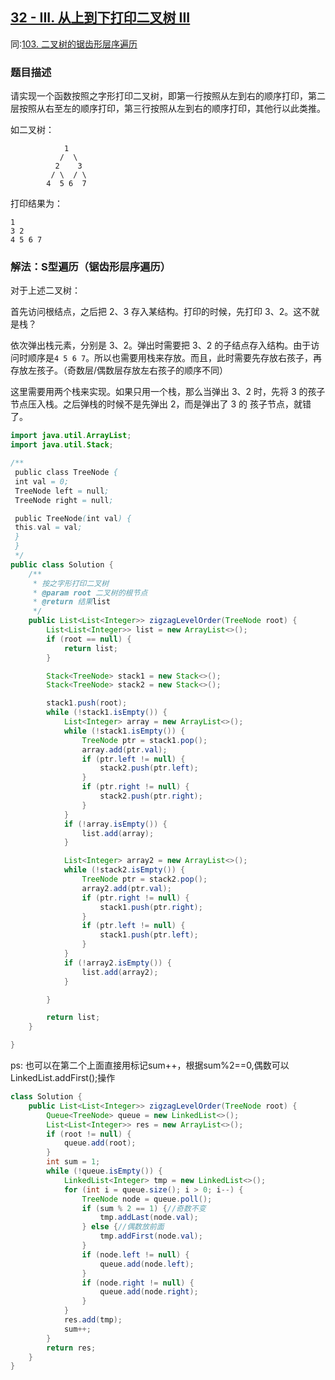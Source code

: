 
## [32 - III. 从上到下打印二叉树 III](https://leetcode.cn/problems/binary-tree-zigzag-level-order-traversal/description/)
同:[103. 二叉树的锯齿形层序遍历](https://leetcode.cn/problems/binary-tree-zigzag-level-order-traversal/description/)

### 题目描述

请实现一个函数按照之字形打印二叉树，即第一行按照从左到右的顺序打印，第二层按照从右至左的顺序打印，第三行按照从左到右的顺序打印，其他行以此类推。

如二叉树：

```
            1
    	   /  \
    	  2    3
    	 / \  / \
    	4  5 6  7
```

打印结果为：

```
1
3 2
4 5 6 7
```

### 解法：S型遍历（锯齿形层序遍历）

对于上述二叉树：

首先访问根结点，之后把 2、3 存入某结构。打印的时候，先打印 3、2。这不就是栈？

依次弹出栈元素，分别是 3、2。弹出时需要把 3、2 的子结点存入结构。由于访问时顺序是`4 5 6 7`。所以也需要用栈来存放。而且，此时需要先存放右孩子，再存放左孩子。（奇数层/偶数层存放左右孩子的顺序不同）

这里需要用两个栈来实现。如果只用一个栈，那么当弹出 3、2 时，先将 3 的孩子节点压入栈。之后弹栈的时候不是先弹出 2，而是弹出了 3 的 孩子节点，就错了。

```java
import java.util.ArrayList;
import java.util.Stack;

/**
 public class TreeNode {
 int val = 0;
 TreeNode left = null;
 TreeNode right = null;

 public TreeNode(int val) {
 this.val = val;
 }
 }
 */
public class Solution {
    /**
     * 按之字形打印二叉树
     * @param root 二叉树的根节点
     * @return 结果list
     */
    public List<List<Integer>> zigzagLevelOrder(TreeNode root) {
        List<List<Integer>> list = new ArrayList<>();
        if (root == null) {
            return list;
        }

        Stack<TreeNode> stack1 = new Stack<>();
        Stack<TreeNode> stack2 = new Stack<>();

        stack1.push(root);
        while (!stack1.isEmpty()) {
            List<Integer> array = new ArrayList<>();
            while (!stack1.isEmpty()) {
                TreeNode ptr = stack1.pop();
                array.add(ptr.val);
                if (ptr.left != null) {
                    stack2.push(ptr.left);
                }
                if (ptr.right != null) {
                    stack2.push(ptr.right);
                }
            }
            if (!array.isEmpty()) {
                list.add(array);
            }

            List<Integer> array2 = new ArrayList<>();
            while (!stack2.isEmpty()) {
                TreeNode ptr = stack2.pop();
                array2.add(ptr.val);
                if (ptr.right != null) {
                    stack1.push(ptr.right);
                }
                if (ptr.left != null) {
                    stack1.push(ptr.left);
                }
            }
            if (!array2.isEmpty()) {
                list.add(array2);
            }

        }

        return list;
    }

}
```
ps: 也可以在第二个上面直接用标记sum++，根据sum%2==0,偶数可以LinkedList.addFirst();操作

````java
class Solution {
    public List<List<Integer>> zigzagLevelOrder(TreeNode root) {
        Queue<TreeNode> queue = new LinkedList<>();
        List<List<Integer>> res = new ArrayList<>();
        if (root != null) {
            queue.add(root);
        }
        int sum = 1;
        while (!queue.isEmpty()) {
            LinkedList<Integer> tmp = new LinkedList<>();
            for (int i = queue.size(); i > 0; i--) {
                TreeNode node = queue.poll();
                if (sum % 2 == 1) {//奇数不变
                    tmp.addLast(node.val);
                } else {//偶数放前面
                    tmp.addFirst(node.val);
                }
                if (node.left != null) {
                    queue.add(node.left);
                }
                if (node.right != null) {
                    queue.add(node.right);
                }
            }
            res.add(tmp);
            sum++;
        }
        return res;
    }
}

````
